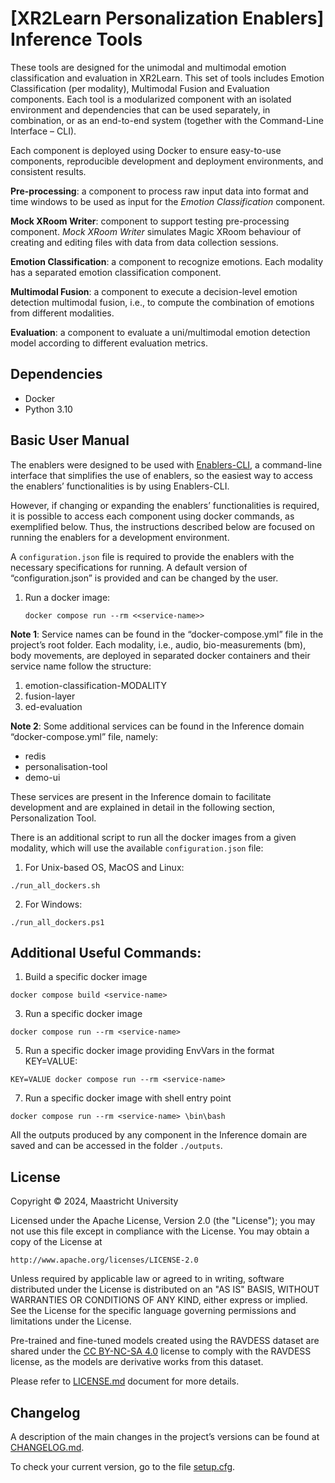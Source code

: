 # [XR2Learn Personalization Enablers] Inference Tools

These tools are designed for the unimodal and multimodal emotion classification and evaluation in XR2Learn. This set of
tools includes Emotion Classification (per modality), Multimodal Fusion and Evaluation components. Each tool is a
modularized component with an isolated environment and dependencies that can be used separately, in combination, or as
an end-to-end system (together with the Command-Line Interface – CLI).

Each component is deployed using Docker to ensure easy-to-use components, reproducible development and deployment
environments, and consistent results.

**Pre-processing**: a component to process raw input data into format and time windows to be used as input for the
_Emotion Classification_ component.

**Mock XRoom Writer**: component to support testing pre-processing
component. _Mock XRoom Writer_ simulates Magic XRoom behaviour of creating and editing files with data from data
collection sessions.

**Emotion Classification**: a component to recognize emotions. Each modality has a separated emotion classification
component.

**Multimodal Fusion**: a component to execute a decision-level emotion detection multimodal fusion, i.e., to compute the
combination of emotions from different modalities.

**Evaluation**: a component to evaluate a uni/multimodal emotion detection model according to different evaluation
metrics.

## Dependencies

- Docker
- Python 3.10

## Basic User Manual

The enablers were designed to be used with [Enablers-CLI](https://github.com/XR2Learn/Enablers-CLI), a command-line
interface that simplifies the use of enablers,
so the easiest way to access the enablers’ functionalities is by using Enablers-CLI.

However, if changing or expanding the enablers’ functionalities is required, it is possible to access each component
using docker commands, as exemplified below. Thus, the instructions described below are focused on running the enablers
for a development environment.

A `configuration.json` file is required to provide the enablers with the necessary specifications for running. A default
version of “configuration.json” is provided and can be changed by the user.

1. Run a docker image:

   `docker compose run --rm <<service-name>>`

**Note 1**: Service names can be found in the “docker-compose.yml” file in the project’s root folder. Each modality,
i.e., audio, bio-measurements (bm), body movements, are deployed in separated docker containers and their service name
follow the structure:

1. emotion-classification-MODALITY
2. fusion-layer
3. ed-evaluation

**Note 2**: Some additional services can be found in the Inference domain “docker-compose.yml” file, namely:

- redis
- personalisation-tool
- demo-ui

These services are present in the Inference domain to facilitate development and are explained in detail in the
following section, Personalization Tool.

There is an additional script to run all the docker images from a given modality, which will use the available
`configuration.json` file:

1. For Unix-based OS, MacOS and Linux:

`./run_all_dockers.sh`

2. For Windows:

`./run_all_dockers.ps1`

## Additional Useful Commands:

1. Build a specific docker image

`docker compose build <service-name>`

3. Run a specific docker image

`docker compose run --rm <service-name>`

5. Run a specific docker image providing EnvVars in the format KEY=VALUE:

`KEY=VALUE docker compose run --rm <service-name>`

7. Run a specific docker image with shell entry point

`docker compose run --rm <service-name> \bin\bash`

All the outputs produced by any component in the Inference domain are saved and can be accessed in the
folder `./outputs`.

## License

Copyright © 2024, Maastricht University

Licensed under the Apache License, Version 2.0 (the "License");
you may not use this file except in compliance with the License.
You may obtain a copy of the License at

    http://www.apache.org/licenses/LICENSE-2.0

Unless required by applicable law or agreed to in writing, software
distributed under the License is distributed on an "AS IS" BASIS,
WITHOUT WARRANTIES OR CONDITIONS OF ANY KIND, either express or implied.
See the License for the specific language governing permissions and
limitations under the License.

Pre-trained and fine-tuned models created using the RAVDESS dataset are shared under
the [CC BY-NC-SA 4.0](https://creativecommons.org/licenses/by-nc-sa/4.0/deed.en) license to
comply with the RAVDESS license, as the models are derivative works from this dataset.

Please refer to [LICENSE.md](LICENSE.md) document for more details.

## Changelog

A description of the main changes in the project’s versions can be found at [CHANGELOG.md].

To check your current version, go to the file [setup.cfg](setup.cfg).

[CHANGELOG.md]: CHANGELOG.md
